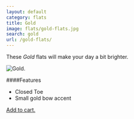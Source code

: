 ```yaml
---
layout: default
category: flats
title: Gold
image: flats/gold-flats.jpg
search: gold
url: /gold-flats/
---
```


These *Gold* flats will make your day a bit brighter.
 
<img class="product-img" src="{{site.baseurl}}/images/flats/gold-flats.jpg" alt="Gold.">

####Features

- Closed Toe
- Small gold bow accent

<a class="btn-alt brand-family" href="{{site.baseurl}}/cart/">Add to cart.</a>
